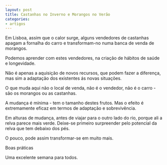 ```yaml
---
layout: post
title: Castanhas no Inverno e Morangos no Verão
categories:
- artigos
---
```

Em Lisboa, assim que o calor surge, alguns vendedores de castanhas apagam a fornalha do carro e transformam-no numa banca de venda de morangos. 

Podemos aprender com estes vendedores, na criação de hábitos de saúde e longevidade. 

Não é apenas a aquisição de novos recursos, que podem fazer a diferença, mas sim a adaptação dos existentes ás novas situações.

O que muda aqui não o local de venda, não é o vendedor, não é o carro - são os morangos ou as castanhas.

A mudança é mínima - tem o tamanho destes frutos. Mas o efeito é extremamente eficaz em termos de adaptação e sobrevivência. 

Em alturas de mudança, antes de viajar para o outro lado do rio, porque ali a relva parece mais verde. Deixe-se primeiro surpreender pelo potencial da relva que tem debaixo dos pés.

O pouco, pode assim transformar-se em muito mais. 

Boas práticas



Uma excelente semana para todos.
